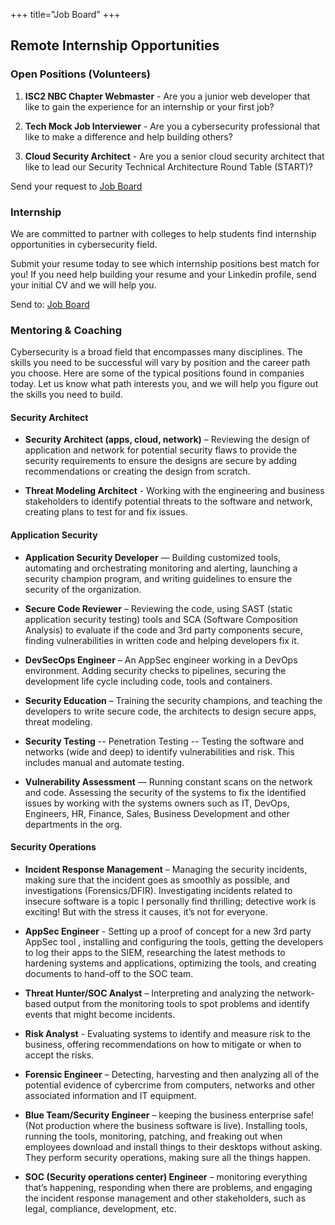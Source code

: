 +++
title="Job Board"
+++

## Remote Internship Opportunities
### Open Positions (Volunteers)

1. **ISC2 NBC Chapter Webmaster** - Are you a junior web developer that like to gain the experience for an internship or your first job? 

1. **Tech Mock Job Interviewer** - Are you a cybersecurity professional that like to make a difference and help building others? 

1. **Cloud Security Architect** - Are you a senior cloud security architect that like to lead our Security Technical Architecture Round Table (START)?

Send your request to [Job Board](<mailto:northbayisc2@gmail.com?subject=Job%20Board%3AInternship>) 

### Internship
We are committed to partner with colleges to help students find internship opportunities in cybersecurity field. 

Submit your resume today to see which internship positions best match for you! If you need help building your resume and your Linkedin profile, send your initial CV and we will help you.

Send to: [Job Board](<mailto:northbayisc2@gmail.com?subject=Job%20Board%3AResume%20Review>)

### Mentoring & Coaching 
Cybersecurity is a broad field that encompasses many disciplines. The skills you need to be successful will vary by position and the career path you choose. Here are some of the typical positions found in companies today. Let us know what path interests you, and we will help you figure out the skills you need to build.

#### Security Architect

- **Security Architect (apps, cloud, network)** – Reviewing the design of application and network for potential security flaws to provide the security requirements to ensure the designs are secure by adding recommendations or creating the design from scratch.

- **Threat Modeling Architect** - Working with the engineering and business stakeholders to identify potential threats to the software and network, creating plans to test for and fix issues.

#### Application Security

- **Application Security Developer** — Building customized tools, automating and orchestrating monitoring and alerting, launching a security champion program, and writing guidelines to ensure the security of the organization.

- **Secure Code Reviewer** – Reviewing the code, using SAST (static application security testing) tools and SCA (Software Composition Analysis) to evaluate if the code and 3rd party components secure, finding vulnerabilities in written code and helping developers fix it.

- **DevSecOps Engineer** – An AppSec engineer working in a DevOps environment. Adding security checks to pipelines, securing the development life cycle including code, tools and containers.

- **Security Education** – Training the security champions, and teaching the developers to write secure code, the architects to design secure apps, threat modeling.

- **Security Testing** -- Penetration Testing -- Testing the software and networks (wide and deep) to identify vulnerabilities and risk. This includes manual and automate testing.

- **Vulnerability Assessment** — Running constant scans on the network and code. Assessing the security of the systems to fix the identified issues by working with the systems owners such as IT, DevOps, Engineers, HR, Finance, Sales, Business Development and other departments in the org.

#### Security Operations

- **Incident Response Management** – Managing the security incidents, making sure that the incident goes as smoothly as possible, and investigations (Forensics/DFIR). Investigating incidents related to insecure software is a topic I personally find thrilling; detective work is exciting! But with the stress it causes, it’s not for everyone.

- **AppSec Engineer** - Setting up a proof of concept for a new 3rd party AppSec tool , installing and configuring the tools, getting the developers to log their apps to the SIEM, researching the latest methods to hardening systems and applications, optimizing the tools, and creating documents to hand-off to the SOC team.

- **Threat Hunter/SOC Analyst** – Interpreting and analyzing the network-based output from the monitoring tools to spot problems and identify events that might become incidents.

- **Risk Analyst** - Evaluating systems to identify and measure risk to the business, offering recommendations on how to mitigate or when to accept the risks.

- **Forensic Engineer** – Detecting, harvesting and then analyzing all of the potential evidence of cybercrime from computers, networks and other associated information and IT equipment.

- **Blue Team/Security Engineer** – keeping the business enterprise safe! (Not production where the business software is live). Installing tools, running the tools, monitoring, patching, and freaking out when employees download and install things to their desktops without asking. They perform security operations, making sure all the things happen.

- **SOC (Security operations center) Engineer** – monitoring everything that’s happening, responding when there are problems, and engaging the incident response management and other stakeholders, such as legal, compliance, development, etc.
